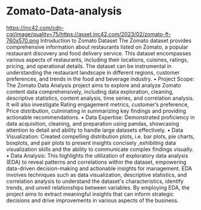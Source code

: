 # Zomato-Data-analysis
https://inc42.com/cdn-cgi/image/quality=75/https://asset.inc42.com/2023/02/zomato-ft-760x570.png
Introduction to Zomato Dataset
The Zomato dataset provides comprehensive information about restaurants listed on Zomato, a popular restaurant discovery and food delivery service. This dataset encompasses various aspects of restaurants, including their locations, cuisines, ratings, pricing, and operational details. The dataset can be instrumental in understanding the restaurant landscape in different regions, customer preferences, and trends in the food and beverage industry.
•	Project Scope: The Zomato Data Analysis project aims to explore and analyze Zomato content data comprehensively, including data exploration, cleaning, descriptive statistics, content analysis, time series, and correlation analysis. It will also investigate Rating engagement metrics, customer’s preference, Price distribution, culminating in summarizing key findings and providing actionable recommendations. 
•	Data Expertise: Demonstrated proficiency in data acquisition, cleaning, and preparation using pandas, showcasing attention to detail and ability to handle large datasets effectively. 
•	Data Visualization: Created compelling distribution plots, i.e. bar plots, pie charts, boxplots, and pair plots to present insights concisely ,exhibiting data visualization skills and the ability to communicate complex findings visually. 
•	Data Analysis: This highlights the utilization of exploratory data analysis (EDA) to reveal patterns and correlations within the dataset, empowering data-driven decision-making and actionable insights for management. EDA involves techniques such as data visualization, descriptive statistics, and correlation analysis to understand the dataset's characteristics, identify trends, and unveil relationships between variables. By employing EDA, the project aims to extract meaningful insights that can inform strategic decisions and drive improvements in various aspects of the business.

